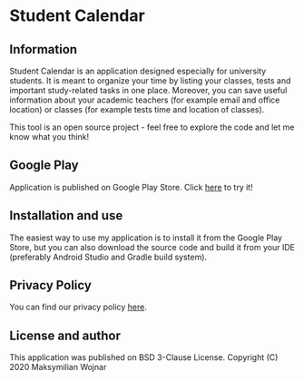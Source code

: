 # Student Calendar

## Information

Student Calendar is an application designed especially for university students. It is meant to organize your time by listing your classes, tests and important study-related tasks in one place. Moreover, you can save useful information about your academic teachers (for example email and office location) or classes (for example tests time and location of classes).

This tool is an open source project - feel free to explore the code and let me know what you think!

## Google Play

Application is published on Google Play Store. Click [here](https://play.google.com/store/apps/details?id=com.mwojnar.studentcalendar) to try it!

## Installation and use

The easiest way to use my application is to install it from the Google Play Store, but you can also download the source code and build it from your IDE (preferably Android Studio and Gradle build system).

## Privacy Policy

You can find our privacy policy [here](https://github.com/m-wojnar/StudentCalendar/blob/master/privacy.md).

## License and author

This application was published on BSD 3-Clause License.
Copyright (C) 2020 Maksymilian Wojnar

